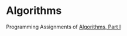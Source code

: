 # Algorithms
Programming Assignments of [Algorithms, Part I](https://www.coursera.org/learn/algorithms-part1)
